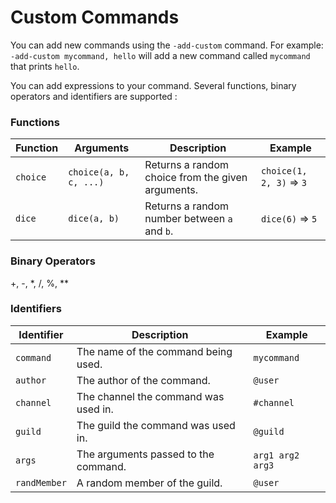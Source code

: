 # Custom Commands

You can add new commands using the `-add-custom` command. For example: `-add-custom mycommand, hello` will add a new command called `mycommand` that prints `hello`.

You can add expressions to your command. Several functions, binary operators and identifiers are supported :

### Functions

| Function | Arguments | Description | Example |
| --- | --- | --- | --- |
| `choice` | `choice(a, b, c, ...)` | Returns a random choice from the given arguments. | `choice(1, 2, 3)` => `3` |
| `dice` | `dice(a, b)` | Returns a random number between `a` and `b`. | `dice(6)` => `5` |

### Binary Operators

+, -, *, /, %, **

### Identifiers

| Identifier | Description | Example |
| --- | --- | --- |
| `command` | The name of the command being used. | `mycommand` |
| `author` | The author of the command. | `@user` |
| `channel` | The channel the command was used in. | `#channel` |	
| `guild` | The guild the command was used in. | `@guild` |
| `args` | The arguments passed to the command. | `arg1 arg2 arg3` |
| `randMember` | A random member of the guild. | `@user` |
